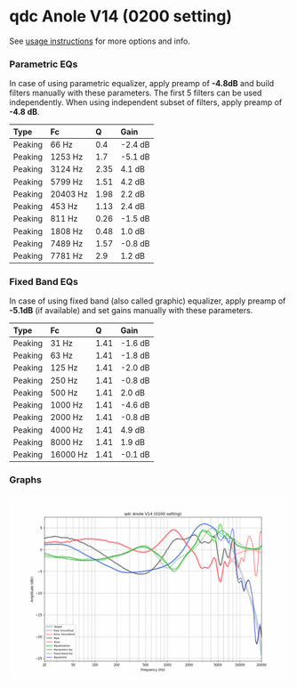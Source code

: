 # qdc Anole V14 (0200 setting)
See [usage instructions](https://github.com/jaakkopasanen/AutoEq#usage) for more options and info.

### Parametric EQs
In case of using parametric equalizer, apply preamp of **-4.8dB** and build filters manually
with these parameters. The first 5 filters can be used independently.
When using independent subset of filters, apply preamp of **-4.8 dB**.

| Type    | Fc       |    Q | Gain    |
|:--------|:---------|:-----|:--------|
| Peaking | 66 Hz    | 0.4  | -2.4 dB |
| Peaking | 1253 Hz  | 1.7  | -5.1 dB |
| Peaking | 3124 Hz  | 2.35 | 4.1 dB  |
| Peaking | 5799 Hz  | 1.51 | 4.2 dB  |
| Peaking | 20403 Hz | 1.98 | 2.2 dB  |
| Peaking | 453 Hz   | 1.13 | 2.4 dB  |
| Peaking | 811 Hz   | 0.26 | -1.5 dB |
| Peaking | 1808 Hz  | 0.48 | 1.0 dB  |
| Peaking | 7489 Hz  | 1.57 | -0.8 dB |
| Peaking | 7781 Hz  | 2.9  | 1.2 dB  |

### Fixed Band EQs
In case of using fixed band (also called graphic) equalizer, apply preamp of **-5.1dB**
(if available) and set gains manually with these parameters.

| Type    | Fc       |    Q | Gain    |
|:--------|:---------|:-----|:--------|
| Peaking | 31 Hz    | 1.41 | -1.6 dB |
| Peaking | 63 Hz    | 1.41 | -1.8 dB |
| Peaking | 125 Hz   | 1.41 | -2.0 dB |
| Peaking | 250 Hz   | 1.41 | -0.8 dB |
| Peaking | 500 Hz   | 1.41 | 2.0 dB  |
| Peaking | 1000 Hz  | 1.41 | -4.6 dB |
| Peaking | 2000 Hz  | 1.41 | -0.8 dB |
| Peaking | 4000 Hz  | 1.41 | 4.9 dB  |
| Peaking | 8000 Hz  | 1.41 | 1.9 dB  |
| Peaking | 16000 Hz | 1.41 | -0.1 dB |

### Graphs
![](./qdc%20Anole%20V14%20(0200%20setting).png)